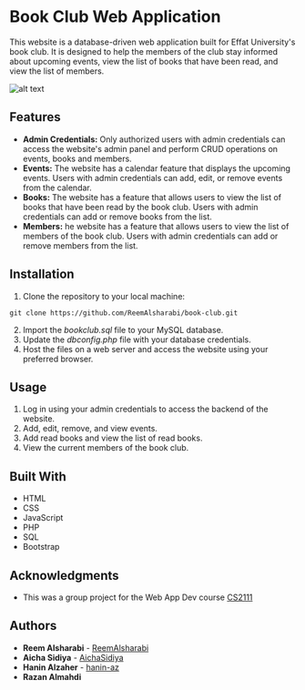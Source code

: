 # Book Club Web Application
This website is a database-driven web application built for Effat University's book club. It is designed to help the members of the club stay informed about upcoming events, view the list of books that have been read, and view the list of members.

![alt text](https://github.com/ReemAlsharabi/book-club/blob/main/BC.gif)


## Features
* **Admin Credentials:** Only authorized users with admin credentials can access the website's admin panel and perform CRUD operations on events, books and members.
* **Events:** The website has a calendar feature that displays the upcoming events. Users with admin credentials can add, edit, or remove events from the calendar.
* **Books:** The website has a feature that allows users to view the list of books that have been read by the book club. Users with admin credentials can add or remove books from the list.
* **Members:** he website has a feature that allows users to view the list of members of the book club. Users with admin credentials can add or remove members from the list.

## Installation
1. Clone the repository to your local machine:

```git clone https://github.com/ReemAlsharabi/book-club.git```

2. Import the _bookclub.sql_ file to your MySQL database.
3. Update the _dbconfig.php_ file with your database credentials.
4. Host the files on a web server and access the website using your preferred browser.

## Usage
1. Log in using your admin credentials to access the backend of the website.
2. Add, edit, remove, and view events.
3. Add read books and view the list of read books.
4. View the current members of the book club.

## Built With
* HTML
* CSS
* JavaScript
* PHP
* SQL
* Bootstrap

## Acknowledgments
* This was a group project for the Web App Dev course [CS2111](https://github.com/ReemAlsharabi/CS2111)

## Authors
- **Reem Alsharabi** - [ReemAlsharabi](https://github.com/ReemAlsharabi)
- **Aicha Sidiya** - [AichaSidiya](https://github.com/AichaSidiya)
- **Hanin Alzaher** - [hanin-az](https://github.com/hanin-az)
- **Razan Almahdi**

